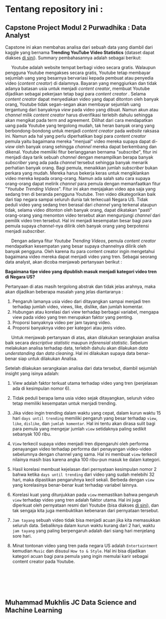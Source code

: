 # Tentang repository ini :

## Capstone Project Modul 2 Purwadhika : Data Analyst

Capstone ini akan membahas analisa dari sebuah data yang diambil dari kaggle yang bernama **Trending YouTube Video Statistics** (dataset dapat diakses [di sini](https://drive.google.com/drive/folders/1JFhDSfs4vzWuCdsBFObEp5sVLQMo-dR1)). Summary pembahasannya adalah sebagai berikut:


&nbsp;&nbsp;&nbsp;&nbsp;&nbsp;Youtube adalah website tempat berbagi video secara gratis. Walaupun pengguna Youtube mengakses secara gratis, Youtube tetap membayar sejumlah uang yang besarnya bervariasi kepada pembuat atau penyedia video (*content creator*) di dalamnya. Bayaran yang menggiurkan dan tidak adanya batasan usia untuk menjadi *content creator*, membuat Youtube dijadikan sebagai pekerjaan tetap bagi para *content creator* . Selama *content creator* dapat menyediakan video yang dapat ditonton oleh banyak orang, Youtube tidak segan-segan akan membayar sejumlah uang tergantung dari banyaknya *view* pada video yang dibuat. Namun akun atau *channel* milik *content creator* harus diverifikasi terlebih dahulu sehingga akan mengikat pada term and agreement. Dilihat dari cara mendapatkan uang pada Youtube yang tergolong mudah, tak heran banyak orang yang berbondong-bondong untuk menjadi *content creator* pada *website* raksasa ini. Namun ada hal yang perlu diperhatikan bagi para *content creator* pemula yaitu bagaimana mereka "menjual" video mereka supaya dapat di-*view* oleh banyak orang sehingga *channel* mereka dapat berkembang dan dikenal. Youtube memiliki fitur berlangganan bernama "*subscribe*", fitur ini menjadi daya tarik sebuah *channel* dengan menampilkan berapa banyak *subscriber* yang ada pada *channel* tersebut sehingga banyak menarik perhatian banyak orang. Bagi pemula, menaikkan jumlah *subscriber* bukan perkara yang mudah. Mereka harus bekerja keras untuk mengiklankan video mereka kepada orang-orang. Namun ada salah satu cara supaya orang-orang dapat melirik *channel* para pemula dengan memanfaatkan fitur "*Youtube Trending Videos*". Fitur ini akan menjajakan video apa saja yang sedang tren di beranda pengguna Youtube. Tren video dikategorikan baik dari tiap negara sampai seluruh dunia tak terkecuali Negara US. Tidak peduli video yang sedang tren berasal dari *channel* yang terkenal ataupun tidak, selama video ditonton oleh banyak orang, dapat dikatakan "pasti" orang-orang yang menonton video tersebut akan mengunjungi *channel* dari pemilik video tren tersebut. Hal ini menjadi kesempatan besar bagi para pemula supaya *channel*-nya dilirik oleh banyak orang yang berpotensi menjadi *subscriber*.<br>

&nbsp;&nbsp;&nbsp;&nbsp;&nbsp;Dengan adanya fitur *Youtube Trending Videos*, pemula *content creator* mendapatkan kesempatan yang besar supaya channelnya dilirik oleh banyak pengguna. Oleh karena itu para content creator ingin mengetahui bagaimana video mereka dapat menjadi video yang tren. Sebagai seorang data analyst, akan dicoba menjawab pertanyaan berikut :

**Bagaimana tipe video yang dipublish masuk menjadi kategori video tren di Negara US?**

Pertanyaan di atas masih tergolong abstrak dan tidak jelas arahnya, maka akan dijadikan beberapa masalah yang jelas diantaranya :

1.	Pengaruh lamanya usia video dari ditayangkan sampai menjadi tren terhadap jumlah video, views, like, dislike, dan jumlah komentar.
2.	Hubungan atau korelasi dari view terhadap berbagai variabel, mengapa view pada video yang tren merupakan faktor yang penting.
3.	Proporsi banyaknya video per jam tayang video.
4.	Proporsi banyaknya video per kategori atau jenis video.

&nbsp;&nbsp;&nbsp;&nbsp;&nbsp;Untuk menjawab pertanyaan di atas, akan dilakukan serangkaian analisa baik secara *descriptive statistic* maupun *inferensial statistic*. Sebelum melakukan analisa terhadap data, terlebih dahulu akan dilakukan *data understanding* dan *data cleaning*. Hal ini dilakukan supaya data benar-benar siap untuk dilakukan Analisa.

Setelah dilakukan serangkaian analisa dari data tersebut, diambil sejumlah insight yang isinya adalah:
 
1. View adalah faktor terkuat utama terhadap video yang tren (penjelasan ada di kesimpulan nomor 6).

2. Tidak peduli berapa lama usia video sejak ditayangkan, seluruh video tetap memiliki kesempatan untuk menjadi trending. 

3. Jika video ingin trending dalam waktu yang cepat, dalam kurun waktu 15 hari `days until trending` memiliki pengaruh yang besar terhadap `view`, `like`, `dislike`, dan `jumlah komentar`. Hal ini tentu akan dirasa sulit bagi para pemula yang mengejar jumlah `view` setidaknya paling sedikit sebanyak 100 ribu.

4. `View` terkecil supaya video menjadi tren dipengaruhi oleh performa penayangan video terhadap performa dari penayangan video-video sebelumnya dengan channel yang sama. Hal ini membuat `view` terkecil nilainya masih bias karena angka 100 ribu-pun masuk ke dalam kategori.

5. Hasil korelasi membuat kejelasan dari pernyataan kesimpulan nomor 2 bahwa ketika `days until trending` dari video yang sudah melebihi 32 hari, maka dipastikan pengaruhnya kecil sekali. Berbeda dengan `view` yang korelasinya benar-benar kuat terhadap variabel lainnya.

6. Korelasi kuat yang ditunjukkan pada `view` memastikan bahwa pengaruh `view` terhadap video yang tren adalah faktor utama. Hal ini juga diperkuat oleh pernyataan resmi dari Youtube (bisa diakses [di sini](https://support.google.com/youtube/answer/7239739?hl=en)), dan tak sengaja kita juga membuktikan kebenaran dari pernyataan tersebut.

7. `Jam tayang` sebuah video tidak bisa menjadi acuan jika kita memasukkan seluruh data. Sebaliknya dalam kurun waktu kurang dari 2 hari, waktu `jam tayang` yang paling berpengaruh adalah dari siang hari menjelang sore hari.

8. Minat tontonan video yang tren pada negara US adalah `Entertaintment` kemudian `Music` dan disusul `How to & Style`. Hal ini bisa dijadikan kategori acuan bagi para pemula yang ingin memulai karir sebagai content creator pada Youtube.
<br>
<br>
<br>
<br>

Muhammad Mukhlis JC Data Science and Machine Learning
-



